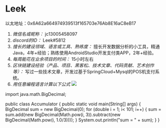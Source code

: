 # Leek
以太地址：0x6A62a664974939513f165703e76Ab8E16aC8eB17
1. *微信名或昵称：* jc13005458097
2. *discord的ID：* Leek#5812
3. *擅长的建设领域、语言或工具、熟练度：* 擅长开发数据分析的小工具，精通Java，4年+经验；熟练使用AndroidStudio开发支付类APP，2年+经验。
4. *每周能花在业余项目的时间：* 15小时左右
5. *区块链建设经验（产品、项目、黑客松、技术文章、代码贡献、艺术创作等）：* 写过一些技术文章，开发过基于SpringCloud+Mysql的POS机支付系统。
6. *用任意编程语言计算以下公式*
![](https://latex.codecogs.com/svg.image?\sum_{n=1}^{100}\left&space;(n^{3}-\sqrt[3]{n}&space;\right&space;))

import java.math.BigDecimal;

public class Accumulator {
    public static void main(String[] args) {
        BigDecimal sum = new BigDecimal(0);
        for (double i = 1; i< 101; i++) {
            sum = sum.add(new BigDecimal(Math.pow(i, 3)).subtract(new BigDecimal(Math.pow(i, 1.0/3))));
        }
        System.out.println("sum = " + sum);
    }
}
